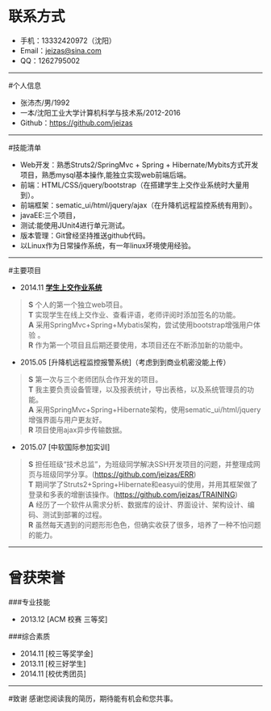 # 联系方式
* 手机：13332420972（沈阳）
* Email：<jeizas@sina.com>
* QQ：1262795002

---

#个人信息
* 张沛杰/男/1992
* 一本/沈阳工业大学计算机科学与技术系/2012-2016
* Github：<https://github.com/jeizas>

---

#技能清单
* Web开发：熟悉Struts2/SpringMvc + Spring + Hibernate/Mybits方式开发项目，熟悉mysql基本操作,能独立实现web前端后端。
* 前端：HTML/CSS/jquery/bootstrap（在搭建学生上交作业系统时大量用到）。
* 前端框架：sematic_ui/html/jquery/ajax（在升降机远程监控系统有用到）。
* javaEE:三个项目，
* 测试:能使用JUnit4进行单元测试。
* 版本管理：Git曾经坚持推送github代码。
* 以Linux作为日常操作系统，有一年linux环境使用经验。

---

#主要项目
* 2014.11 [**学生上交作业系统**](https://github.com/jeizas/UploadHomework)
> **S** 个人的第一个独立web项目。      
> **T** 实现学生在线上交作业、查看评语，老师评阅时添加签名的功能。      
> **A** 采用SpringMvc+Spring+Mybatis架构，尝试使用bootstrap增强用户体验 。      
> **R** 作为第一个项目且后期还要使用，本项目还在不断添加新的功能中。    

* 2015.05 [升降机远程监控报警系统]（考虑到到商业机密没能上传）
> **S** 第一次与三个老师团队合作开发的项目。      
> **T** 我主要负责设备管理，以及报表统计，导出表格，以及系统管理员的功能。    
> **A** 采用SpringMvc+Spring+Hibernate架构，使用sematic_ui/html/jquery增强界面与用户更友好。     
> **R** 项目使用ajax异步传输数据。     

* 2015.07 [中软国际参加实训]
> **S** 担任班级“技术总监”，为班级同学解决SSH开发项目的问题，并整理成网页与班级同学分享。(https://github.com/jeizas/ERR)     
> **T** 期间学了Struts2+Spring+Hibernate和easyui的使用，并用其框架做了登录和多表的增删该操作。(https://github.com/jeizas/TRAINING)      
> **A** 经历了一个软件从需求分析、数据库的设计、界面设计、架构设计、编码、测试到部署的过程。     
> **R** 虽然每天遇到的问题形形色色，但确实收获了很多，培养了一种不怕问题的能力。      

---

# 曾获荣誉
###专业技能
* 2013.12   [ACM 校赛 三等奖]

###综合素质
* 2014.11 [校三等奖学金] 
* 2013.11 [校三好学生]
* 2014.11 [校优秀团员]

---

#致谢
感谢您阅读我的简历，期待能有机会和您共事。
